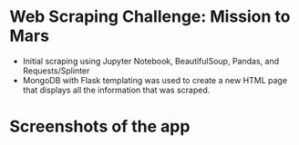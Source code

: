 # Web Scraping Challenge: Mission to Mars 

- Initial scraping using Jupyter Notebook, BeautifulSoup, Pandas, and Requests/Splinter
- MongoDB with Flask templating was used to create a new HTML page that displays all the information that was scraped.

# Screenshots of the app
